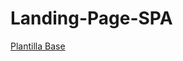 # Landing-Page-SPA
<a href="https://themewagon.com/themes/free-bootstrap-5-html-5-restaurant-website-template-restaurantly/">Plantilla Base</a>
